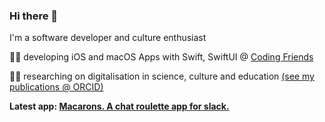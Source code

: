 ### Hi there 👋

I'm a software developer and culture enthusiast 

👩‍💻 developing iOS and macOS Apps with Swift, SwiftUI @ [Coding Friends](https://www.coding-friends.com/)

👩‍🎓 researching on digitalisation in science, culture and education [(see my publications @ ORCID)](https://orcid.org/my-orcid?orcid=0000-0002-0627-8199)

**Latest app: [Macarons. A chat roulette app for slack.](https://macarons-roulette.app)**
